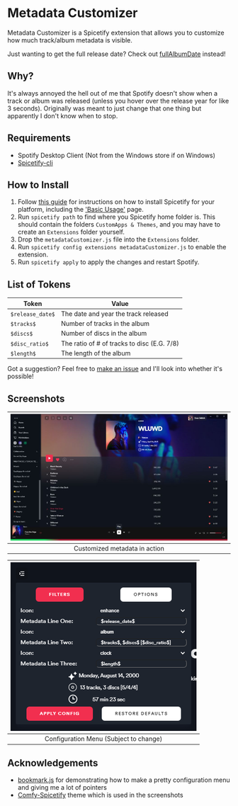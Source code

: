 # Metadata Customizer
Metadata Customizer is a Spicetify extension that allows you to customize how much track/album metadata is visible. 

Just wanting to get the full release date? Check out [fullAlbumDate](https://github.com/huhridge/huh-spicetify-extensions/tree/main/fullAlbumDate) instead!

## Why?
It's always annoyed the hell out of me that Spotify doesn't show when a track or album was released (unless you hover over the release year for like 3 seconds). Originally was meant to just change that one thing but apparently I don't know when to stop.

## Requirements

 - Spotify Desktop Client (Not from the Windows store if on Windows)
 - [Spicetify-cli](https://github.com/khanhas/spicetify-cli)

## How to Install

 1. Follow [this guide](https://spicetify.app/docs/getting-started/installation) for instructions on how to install Spicetify for your platform, including the ['Basic Usage'](https://spicetify.app/docs/getting-started/basic-usage) page.
 2. Run `spicetify path` to find where you Spicetify home folder is. This should contain  the folders `CustomApps & Themes`, and you may have to create an `Extensions` folder yourself.
 3. Drop the `metadataCustomizer.js` file into the `Extensions` folder.
 4. Run `spicetify config extensions metadataCustomizer.js` to enable the extension.
 5. Run `spicetify apply` to apply the changes and restart Spotify.

## List of Tokens
| Token          | Value                                       |
|----------------|---------------------------------------------|
| `$release_date$` | The date and year the track released        |
| `$tracks$`       | Number of tracks in the album               |
| `$discs$`        | Number of discs in the album                |
| `$disc_ratio$`   | The ratio of # of tracks to disc (E.G. 7/8) |
| `$length$`       | The length of the album                     |

Got a suggestion? Feel free to [make an issue](https://github.com/Ewan-Selkirk/Metadata-Customizer/issues/new?assignees=Ewan-Selkirk&labels=enhancement&template=token-request.md&title=%5BREQUEST%5D+) and I'll look into whether it's possible!

## Screenshots
|![alt text](Assets/preview.jpg "Screenshot of the Spotify window with customized metadata")|
| :-: |
| Customized metadata in action |

| ![alt text](Assets/config.png "Screenshot of the configuration menu of the extension.") |
| :-: |
| Configuration Menu (Subject to change) |

## Acknowledgements
- [bookmark.js](https://github.com/khanhas/spicetify-cli/blob/master/Extensions/bookmark.js) for demonstrating how to make a pretty configuration menu and giving me a lot of pointers
- [Comfy-Spicetify](https://github.com/NYRI4/Comfy-spicetify) theme which is used in the screenshots
